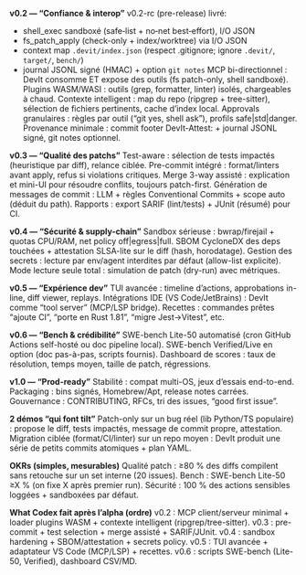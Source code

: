 **v0.2 — “Confiance & interop”**
v0.2-rc (pre-release) livré:
- shell_exec sandboxé (safe‑list + no‑net best‑effort), I/O JSON
- fs_patch_apply (check-only + index/worktree) via I/O JSON
- context map `.devit/index.json` (respect .gitignore; ignore `.devit/`, `target/`, `bench/`)
- journal JSONL signé (HMAC) + option `git notes`
MCP bi-directionnel : DevIt consomme ET expose des outils (fs patch-only, shell sandboxé).
Plugins WASM/WASI : outils (grep, formatter, linter) isolés, chargeables à chaud.
Contexte intelligent : map du repo (ripgrep + tree-sitter), sélection de fichiers pertinents, cache d’index local.
Approvals granulaires : règles par outil (“git yes, shell ask”), profils safe|std|danger.
Provenance minimale : commit footer DevIt-Attest: <hash> + journal JSONL signé, git notes optionnel.

**v0.3 — “Qualité des patchs”**
Test-aware : sélection de tests impactés (heuristique par diff), relance ciblée.
Pre-commit intégré : format/linters avant apply, refus si violations critiques.
Merge 3-way assisté : explication et mini-UI pour résoudre conflits, toujours patch-first.
Génération de messages de commit : LLM + règles Conventional Commits + scope auto (déduit du path).
Rapports : export SARIF (lint/tests) + JUnit (résumé) pour CI.

**v0.4 — “Sécurité & supply-chain”**
Sandbox sérieuse : bwrap/firejail + quotas CPU/RAM, net policy off|egress|full.
SBOM CycloneDX des deps touchées + attestation SLSA-lite sur le diff (hash, horodatage).
Gestion des secrets : lecture par env/agent interdites par défaut (allow-list explicite).
Mode lecture seule total : simulation de patch (dry-run) avec métriques.

**v0.5 — “Expérience dev”**
TUI avancée : timeline d’actions, approbations in-line, diff viewer, replays.
Intégrations IDE (VS Code/JetBrains) : DevIt comme “tool server” (MCP/LSP bridge).
Recettes : commandes prêtes “ajoute CI”, “porte en Rust 1.81”, “migre Jest→Vitest”, etc.

**v0.6 — “Bench & crédibilité”**
SWE-bench Lite-50 automatisé (cron GitHub Actions self-hosté ou doc pipeline local).
SWE-bench Verified/Live en option (doc pas-à-pas, scripts fournis).
Dashboard de scores : taux de résolution, temps moyen, taille de patch, régressions.

**v1.0 — “Prod-ready”**
Stabilité : compat multi-OS, jeux d’essais end-to-end.
Packaging : bins signés, Homebrew/Apt, release notes carrées.
Gouvernance : CONTRIBUTING, RFCs, tri des issues, “good first issue”.

**2 démos “qui font tilt”**
Patch-only sur un bug réel (lib Python/TS populaire) : propose le diff, tests impactés, message de commit propre, attestation.
Migration ciblée (format/CI/linter) sur un repo moyen : DevIt produit une série de petits commits atomiques + plan YAML.

**OKRs (simples, mesurables)**
Qualité patch : ≥80 % des diffs compilent sans retouche sur un set interne (20 issues).
Bench : SWE-bench Lite-50 ≥X % (on fixe X après premier run).
Sécurité : 100 % des actions sensibles loggées + sandboxées par défaut.

**What Codex fait après l’alpha (ordre)**
v0.2 : MCP client/serveur minimal + loader plugins WASM + contexte intelligent (ripgrep/tree-sitter).
v0.3 : pre-commit + test selection + merge assisté + SARIF/JUnit.
v0.4 : sandbox hardening + SBOM/attestation + secrets policy.
v0.5 : TUI avancée + adaptateur VS Code (MCP/LSP) + recettes.
v0.6 : scripts SWE-bench (Lite-50, Verified), dashboard CSV/MD.
